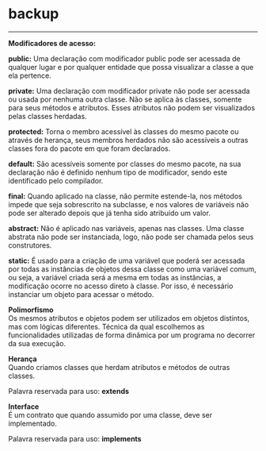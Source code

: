 
# backup
_____________________________________________________________________________

**Modificadores de acesso:**

**public:** Uma declaração com modificador public pode ser acessada de qualquer lugar e por qualquer entidade
que possa visualizar a classe a que ela pertence. <br/> 

**private:** Uma declaração com modificador private não pode ser acessada ou usada por nenhuma outra classe. 
Não se aplica às classes, somente para seus métodos e atributos. Esses atributos não podem ser visualizados pelas classes herdadas. <br/> 

**protected:** Torna o membro acessível às classes do mesmo pacote ou através de herança, seus membros herdados não são acessíveis a outras classes fora 
do pacote em que foram declarados. <br/> 

**default:** São acessíveis somente por classes do mesmo pacote, na sua declaração não é definido nenhum tipo 
de modificador, sendo este identificado pelo compilador. <br/> 

**final:** Quando aplicado na classe, não permite estende-la, nos métodos impede que seja sobrescrito na subclasse, 
e nos valores de variáveis não pode ser alterado depois que já tenha sido atribuído um valor. <br/> 

**abstract:** Não é aplicado nas variáveis, apenas nas classes. Uma classe abstrata não pode ser instanciada, 
logo, não pode ser chamada pelos seus construtores. <br/> 

**static:** É usado para a criação de uma variável que poderá ser acessada por todas as instâncias de objetos
dessa classe como uma variável comum, ou seja, a variável criada será a mesma em todas as instâncias, 
a modificação ocorre no acesso direto à classe. Por isso, é necessário instanciar um objeto para acessar 
o método. <br/> 


**Polimorfismo** <br/> 
 Os mesmos atributos e objetos podem ser utilizados em objetos distintos, mas com lógicas diferentes. 
 Técnica da qual escolhemos as funcionalidades utilizadas de forma dinâmica por um programa no decorrer 
 da sua execução.<br/> 
 
 **Herança**<br/> 
Quando criamos classes que herdam atributos e métodos de outras classes.<br/> 
 
 Palavra reservada para uso: **extends**
 
 **Interface**  <br/> 
 É um contrato que quando assumido por uma classe, deve ser implementado. <br/> 
 
 Palavra reservada para uso: **implements**
 
